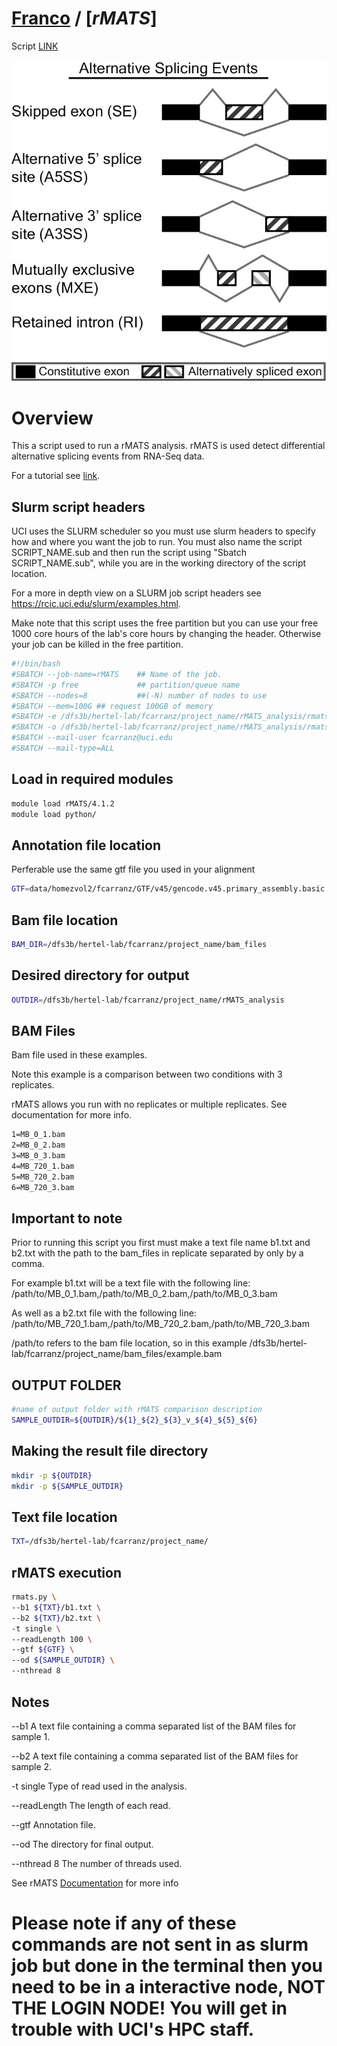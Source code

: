 # [Franco](https://github.com/altsplicer) / [***rMATS***]

Script [LINK](https://github.com/Altsplicer/rMATS_script/blob/main/bash/rMATS_script.sub)

[![.img/fig1.jpg](.img/fig1.jpg)](#nolink)

# Overview

This a script used to run a rMATS analysis. rMATS is used detect differential alternative splicing events from RNA-Seq data.

For a tutorial see [link](https://github.com/Xinglab/rmats-turbo/blob/v4.2.0/README.md).

## Slurm script headers
UCI uses the SLURM scheduler so you must use slurm headers to specify how and where you want the job to run. 
You must also name the script SCRIPT_NAME.sub and then run the script using "Sbatch SCRIPT_NAME.sub", while you are in the working directory of the script location. 

For a more in depth view on a SLURM job script headers see https://rcic.uci.edu/slurm/examples.html.

Make note that this script uses the free partition but you can use your free 1000 core hours of the lab's core hours by changing the header.
Otherwise your job can be killed in the free partition.

``` bash
#!/bin/bash
#SBATCH --job-name=rMATS	## Name of the job.
#SBATCH -p free				## partition/queue name
#SBATCH --nodes=8			##(-N) number of nodes to use
#SBATCH --mem=100G ## request 100GB of memory
#SBATCH -e /dfs3b/hertel-lab/fcarranz/project_name/rMATS_analysis/rmats.err	##Error_log
#SBATCH -o /dfs3b/hertel-lab/fcarranz/project_name/rMATS_analysis/rmats.out	##outputfile_log
#SBATCH --mail-user fcarranz@uci.edu
#SBATCH --mail-type=ALL
```

## Load in required modules
``` bash
module load rMATS/4.1.2
module load python/
```

## Annotation file location 
Perferable use the same gtf file you used in your alignment
``` bash
GTF=data/homezvol2/fcarranz/GTF/v45/gencode.v45.primary_assembly.basic.annotation.gtf
```
## Bam file location
``` bash
BAM_DIR=/dfs3b/hertel-lab/fcarranz/project_name/bam_files
```

## Desired directory for output
``` bash
OUTDIR=/dfs3b/hertel-lab/fcarranz/project_name/rMATS_analysis
```
## BAM Files
Bam file used in these examples.

Note this example is a comparison between two conditions with 3 replicates.

rMATS allows you run with no replicates or multiple replicates. See documentation for more info. 
``` bash
1=MB_0_1.bam
2=MB_0_2.bam
3=MB_0_3.bam
4=MB_720_1.bam
5=MB_720_2.bam
6=MB_720_3.bam 
```

## Important to note

Prior to running this script you first must make a text file name b1.txt and b2.txt with the path to the bam_files in replicate separated by only by a comma.

For example b1.txt will be a text file with the following line: /path/to/MB_0_1.bam,/path/to/MB_0_2.bam,/path/to/MB_0_3.bam

As well as a b2.txt file with the following line: /path/to/MB_720_1.bam,/path/to/MB_720_2.bam,/path/to/MB_720_3.bam

/path/to refers to the bam file location, so in this example /dfs3b/hertel-lab/fcarranz/project_name/bam_files/example.bam

## OUTPUT FOLDER

``` bash
#name of output folder with rMATS comparison description
SAMPLE_OUTDIR=${OUTDIR}/${1}_${2}_${3}_v_${4}_${5}_${6}
```

## Making the result file directory

``` bash
mkdir -p ${OUTDIR}
mkdir -p ${SAMPLE_OUTDIR}
```
## Text file location

``` bash
TXT=/dfs3b/hertel-lab/fcarranz/project_name/
```
## rMATS execution

``` bash
rmats.py \
--b1 ${TXT}/b1.txt \
--b2 ${TXT}/b2.txt \
-t single \
--readLength 100 \
--gtf ${GTF} \
--od ${SAMPLE_OUTDIR} \
--nthread 8
```

## Notes
--b1 A text file containing a comma separated list of the BAM files for sample 1.

--b2 A text file containing a comma separated list of the BAM files for sample 2.

-t single   Type of read used in the analysis.

--readLength The length of each read.

--gtf Annotation file.

--od The directory for final output.

--nthread 8 The number of threads used. 

See rMATS [Documentation](https://github.com/Xinglab/rmats-turbo/blob/v4.2.0/README.md) for more info

# Please note if any of these commands are not sent in as slurm job but done in the terminal then you need to be in a interactive node, NOT THE LOGIN NODE! You will get in trouble with UCI's HPC staff. 